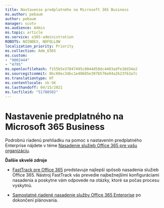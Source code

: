 ```yaml
---
title: Nastavenie predplatného na Microsoft 365 Business
ms.author: pebaum
author: pebaum
manager: scotv
ms.audience: Admin
ms.topic: article
ms.service: o365-administration
ROBOTS: NOINDEX, NOFOLLOW
localization_priority: Priority
ms.collection: Adm_O365
ms.custom:
- "9002444"
- "4795"
ms.openlocfilehash: f155b5e37047495c8044d58dc4403adfe18d34e2
ms.sourcegitcommit: 8bc60ec34bc1e40685e3976576e04a2623f63a7c
ms.translationtype: HT
ms.contentlocale: sk-SK
ms.lasthandoff: 04/15/2021
ms.locfileid: "51788502"
---
```

# <a name="set-up-a-microsoft-365-business-subscription"></a>Nastavenie predplatného na Microsoft 365 Business

Podrobnú riadenú prehliadku na pomoc s nastavením predplatného Enterprise nájdete v téme [Nasadenie služieb Office 365 pre vašu organizáciu](https://docs.microsoft.com/office365/enterprise/setup-overview-for-enterprises).

**Ďalšie skvelé zdroje**

- [FastTrack pre Office 365](https://docs.microsoft.com/fasttrack/O365-fasttrack-benefit-for-office-365) predstavuje najlepší spôsob nasadenia služieb Office 365. Nástroj FastTrack vás prevedie najbežnejšími konfiguráciami nasadenia a poskytne vám odpovede na otázky, ktoré sa počas procesu vyskytnú. 

- [Samostatné riadené nasadenie služby Office 365 Enterprise](https://docs.microsoft.com/office365/enterprise/setup-overview-for-enterprises#do-it-yourself-guided-deployment-of-office-365-enterprise) po dokončení plánovania. 
